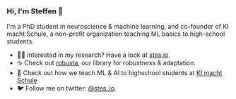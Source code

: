 ### Hi, I'm Steffen 👋

I'm a PhD student in neuroscience & machine learning, and co-founder of KI macht Schule, a non-profit organization teaching ML basics to high-school students.

- 🧑‍🎓 Interested in my research? Have a look at [stes.io](https://stes.io).
- ☕ Check out [robusta](https://github.com/bethgelab/robustness), our library for robustness & adaptation.
- 🎒 Check out how we teach ML & AI to highschool students at [KI macht Schule](https://ki-macht-schule.de/)
- 🐦 Follow me on twitter: [@stes_io](http://twitter.stes.io).

